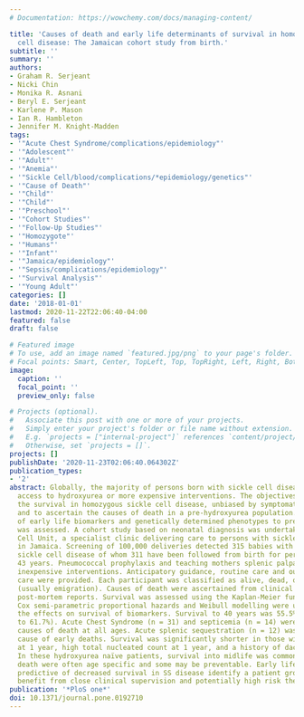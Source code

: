 ```yaml
---
# Documentation: https://wowchemy.com/docs/managing-content/

title: 'Causes of death and early life determinants of survival in homozygous sickle
  cell disease: The Jamaican cohort study from birth.'
subtitle: ''
summary: ''
authors:
- Graham R. Serjeant
- Nicki Chin
- Monika R. Asnani
- Beryl E. Serjeant
- Karlene P. Mason
- Ian R. Hambleton
- Jennifer M. Knight-Madden
tags:
- '"Acute Chest Syndrome/complications/epidemiology"'
- '"Adolescent"'
- '"Adult"'
- '"Anemia"'
- '"Sickle Cell/blood/complications/*epidemiology/genetics"'
- '"Cause of Death"'
- '"Child"'
- '"Child"'
- '"Preschool"'
- '"Cohort Studies"'
- '"Follow-Up Studies"'
- '"Homozygote"'
- '"Humans"'
- '"Infant"'
- '"Jamaica/epidemiology"'
- '"Sepsis/complications/epidemiology"'
- '"Survival Analysis"'
- '"Young Adult"'
categories: []
date: '2018-01-01'
lastmod: 2020-11-22T22:06:40-04:00
featured: false
draft: false

# Featured image
# To use, add an image named `featured.jpg/png` to your page's folder.
# Focal points: Smart, Center, TopLeft, Top, TopRight, Left, Right, BottomLeft, Bottom, BottomRight.
image:
  caption: ''
  focal_point: ''
  preview_only: false

# Projects (optional).
#   Associate this post with one or more of your projects.
#   Simply enter your project's folder or file name without extension.
#   E.g. `projects = ["internal-project"]` references `content/project/deep-learning/index.md`.
#   Otherwise, set `projects = []`.
projects: []
publishDate: '2020-11-23T02:06:40.064302Z'
publication_types:
- '2'
abstract: Globally, the majority of persons born with sickle cell disease do not have
  access to hydroxyurea or more expensive interventions. The objectives were to estimate
  the survival in homozygous sickle cell disease, unbiased by symptomatic selection
  and to ascertain the causes of death in a pre-hydroxyurea population. The utility
  of early life biomarkers and genetically determined phenotypes to predict survival
  was assessed. A cohort study based on neonatal diagnosis was undertaken at the Sickle
  Cell Unit, a specialist clinic delivering care to persons with sickle cell disease
  in Jamaica. Screening of 100,000 deliveries detected 315 babies with homozygous
  sickle cell disease of whom 311 have been followed from birth for periods up to
  43 years. Pneumococcal prophylaxis and teaching mothers splenic palpation were important,
  inexpensive interventions. Anticipatory guidance, routine care and out-patient acute
  care were provided. Each participant was classified as alive, dead, or defaulted
  (usually emigration). Causes of death were ascertained from clinical records and/or
  post-mortem reports. Survival was assessed using the Kaplan-Meier function. Sex-adjusted
  Cox semi-parametric proportional hazards and Weibull modelling were used to assess
  the effects on survival of biomarkers. Survival to 40 years was 55.5% (95% CI 48.7%
  to 61.7%). Acute Chest Syndrome (n = 31) and septicemia (n = 14) were significant
  causes of death at all ages. Acute splenic sequestration (n = 12) was the most common
  cause of early deaths. Survival was significantly shorter in those with lower hemoglobin
  at 1 year, high total nucleated count at 1 year, and a history of dactylitis ever.
  In these hydroxyurea naïve patients, survival into midlife was common. Causes of
  death were often age specific and some may be preventable. Early life biomarkers
  predictive of decreased survival in SS disease identify a patient group likely to
  benefit from close clinical supervision and potentially high risk therapies.
publication: '*PloS one*'
doi: 10.1371/journal.pone.0192710
---
```

